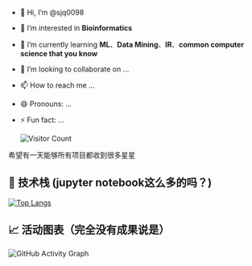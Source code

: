 - 👋 Hi, I’m @sjq0098
- 👀 I’m interested in **Bioinformatics**
- 🌱 I’m currently learning **ML**、**Data Mining**、**IR**、**common computer science that you know**
- 💞️ I’m looking to collaborate on ...
- 📫 How to reach me ...
- 😄 Pronouns: ...
- ⚡ Fun fact: ...  

  ![Visitor Count](https://profile-counter.glitch.me/sjq0098/count.svg)
  
希望有一天能够所有项目都收到很多星星    

## 🚀 技术栈 (jupyter notebook这么多的吗？)

[![Top Langs](https://github-readme-stats.vercel.app/api/top-langs/?username=sjq0098)](https://github.com/sjq0098/github-readme-stats)

## 📈 活动图表（完全没有成果说是）

![GitHub Activity Graph](https://github-readme-activity-graph.vercel.app/graph?username=sjq0098&theme=github-compact)


<!---
sjq0098/sjq0098 is a ✨ special ✨ repository because its `README.md` (this file) appears on your GitHub profile.
You can click the Preview link to take a look at your changes.
--->
